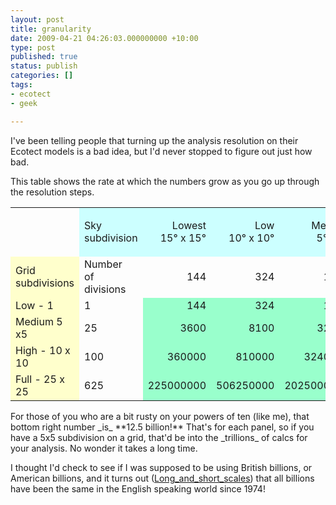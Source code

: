 ```yaml
---
layout: post
title: granularity
date: 2009-04-21 04:26:03.000000000 +10:00
type: post
published: true
status: publish
categories: []
tags:
- ecotect
- geek

---
```

<p>I've been telling people that turning up the analysis resolution on their Ecotect models is a bad idea, but I'd never stopped to figure out just how bad.</p>
<p>This table shows the rate at which the numbers grow as you go up through the resolution steps.</p>
<table class="ta1" border="0" cellpadding="3" cellspacing="3">
<tr class="ro1">
<td class="ce1"></td>
<td bgcolor="#ccffff">Sky<br />
subdivision</td>
<td bgcolor="#ccffff">
<p align="right">Lowest<br />
15° x 15°</p>
</td>
<td bgcolor="#ccffff">
<p align="right">Low<br />
10° x 10°</p>
</td>
<td bgcolor="#ccffff">
<p align="right">Medium<br />
5° x 5°</p>
</td>
<td bgcolor="#ccffff">
<p align="right">High<br />
4° x 3°</p>
</td>
<td bgcolor="#ccffff">
<p align="right">Highest<br />
2° x 2°</p>
</td>
</tr>
<tr>
<td bgcolor="#ffffcc">Grid subdivisions</td>
<td>Number<br />
of divisions</td>
<td style="text-align: right">144</td>
<td style="text-align: right">324</td>
<td style="text-align: right">1296</td>
<td style="text-align: right">2700</td>
<td style="text-align: right">8100</td>
</tr>
<tr>
<td bgcolor="#ffffcc">Low - 1</td>
<td>1</td>
<td style="text-align: right" bgcolor="#99ffcc">144</td>
<td style="text-align: right" bgcolor="#99ffcc">324</td>
<td style="text-align: right" bgcolor="#99ffcc">1296</td>
<td style="text-align: right" bgcolor="#99ffcc">2700</td>
<td style="text-align: right" bgcolor="#99ffcc">8100</td>
</tr>
<tr>
<td bgcolor="#ffffcc">Medium 5 x5</td>
<td>25</td>
<td style="text-align: right" bgcolor="#99ffcc">3600</td>
<td style="text-align: right" bgcolor="#99ffcc">8100</td>
<td style="text-align: right" bgcolor="#99ffcc">32400</td>
<td style="text-align: right" bgcolor="#99ffcc">67500</td>
<td style="text-align: right" bgcolor="#99ffcc">202500</td>
</tr>
<tr>
<td bgcolor="#ffffcc">High - 10 x 10</td>
<td>100</td>
<td style="text-align: right" bgcolor="#99ffcc">360000</td>
<td style="text-align: right" bgcolor="#99ffcc">810000</td>
<td style="text-align: right" bgcolor="#99ffcc">3240000</td>
<td style="text-align: right" bgcolor="#99ffcc">6750000</td>
<td style="text-align: right" bgcolor="#99ffcc">20250000</td>
</tr>
<tr>
<td bgcolor="#ffffcc">Full - 25 x 25</td>
<td>625</td>
<td style="text-align: right" bgcolor="#99ffcc">225000000</td>
<td style="text-align: right" bgcolor="#99ffcc">506250000</td>
<td style="text-align: right" bgcolor="#99ffcc">2025000000</td>
<td style="text-align: right" bgcolor="#99ffcc">4218750000</td>
<td style="text-align: right" bgcolor="#99ffcc">12656250000</td>
</tr>
</table>
<p>For those of you who are a bit rusty on your powers of ten (like me), that bottom right number _is_ **12.5 billion!** That's for each panel, so if you have a 5x5 subdivision on a grid, that'd be into the _trillions_ of calcs for your analysis. No wonder it takes a long time.</p>
<p>I thought I'd check to see if I was supposed to be using British billions, or American billions, and it turns out (<a href="http://en.wikipedia.org/wiki/Long_and_short_scalesB">Long_and_short_scales</a>) that all billions have been the same in the English speaking world since 1974!</p>
